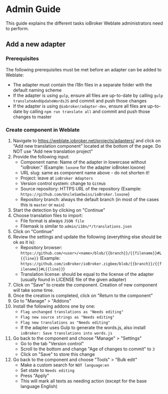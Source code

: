 # Admin Guide

This guide explains the different tasks ioBroker Weblate administrators need to perform.

## Add a new adapter

### Prerequisites

The following prerequisites must be met before an adapter can be added to Weblate:

- The adapter must contain the i18n files in a separate folder with the default naming scheme
- If the adapter is using `gulp`, ensure all files are up-to-date by calling `gulp translateAndUpdateWordsJS` and commit and push those changes
- If the adapter is using `@iobroker/adapter-dev`, ensure all files are up-to-date by calling `npm run translate all` and commit and push those changes to master

### Create component in Weblate

1. Navigate to https://weblate.iobroker.net/projects/adapters/ and click on "Add new translation component" located at the bottom of the page. Do NOT use "Add new translation project"
1. Provide the following input:
   - Component name: Name of the adapter in lowercase without "ioBroker." (Example: `loxone` for the adapter ioBroker.loxone)
   - URL slug: same as component name above - do not shorten it!
   - Project: leave at `ioBroker Adapters`
   - Version control system: change to `GitHub`
   - Source repository: HTTPS URL of the repository (Example: `https://github.com/UncleSamSwiss/ioBroker.loxone`)
   - Repository branch: always the default branch (in most of the cases this is `master` or `main`)
1. Start the detection by clicking on "Continue"
1. Choose translation files to import:
   - File format is always `JSON file`
   - Filemask is similar to `admin/i18n/*/translations.json`
1. Click on "Continue"
1. Review the settings and update the following (everything else should be ok as it is):
   - Repository browser: `https://github.com/<user>/<name>/blob/{{branch}}/{{filename}}#L{{line}}` (Example: `https://github.com/ioBroker/ioBroker.zigbee/blob/{{branch}}/{{filename}}#L{{line}}`)
   - Translation license: should be equal to the license of the adapter (usually found in LICENSE file of the given adapter)
1. Click on "Save" to create the component. Creation of new component will take some time.
1. Once the creation is completed, click on "Return to the component"
1. Go to "Manage" > "Addons"
1. Install the following addons one by one:
   - `Flag unchanged translations as "Needs editing"`
   - `Flag new source strings as "Needs editing"`
   - `Flag new translations as "Needs editing"`
   - If the adapter uses Gulp to generate the words.js, also install `ioBroker: Save translations into words.js`
1. Go back to the component and choose "Manage" > "Settings"
   - Go to the tab "Version control"
   - Scroll to the bottom and change "Age of changes to commit" to `3`
   - Click on "Save" to store this change
1. Go back to the component and choose "Tools" > "Bulk edit"
   - Make a custom search for `NOT language:en`
   - Set state to `Needs editing`
   - Press "Apply"
   - This will mark all texts as needing action (except for the base language English)
